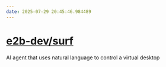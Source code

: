 ```yaml
---
date: 2025-07-29 20:45:46.984489
---
```


# [e2b-dev/surf](https://github.com/e2b-dev/surf)

AI agent that uses natural language to control a virtual desktop